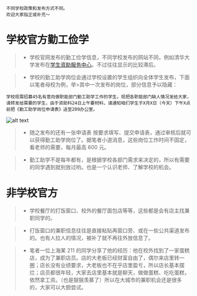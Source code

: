     不同学校政策和发布方式不同。
    欢迎大家指正或补充～

# 学校官方勤工俭学

> - 学校官网发布的勤工俭学信息，不同学校发布的网站不同，例如清华大学发布在[学生资助服务中心](https://www.sfao.pku.edu.cn/qgzx/jsxg/index.html/#/index)。不过往往显示的比较滞后。

> - 学校的勤工助学岗位会通过学校设置的学生组织向全体学生发布，下面以笔者母校为例，举>其中一次发布的岗位，部分信息予以隐藏：

    学校现需招募45名有意向做职能部门勤工助学工作的学生。现把各职能部门缺人情况发给大家，请转发给需要的学生，由于资助科24日上午要材料，请通知咱们学生于X月X日（今天）下午X点前把《勤工助学岗位申请表》送至209办公室。

![alt text](../08-Dream-Realization-Assistance/e7d360f5c814e832854455d6b0628bc3_.jpg)

> - 随之发布的还有一张申请表
>   按要求填写、提交申请表，通过审核后就可以获得勤工助学岗位了。据笔者小道消息，这些岗位工作时间不固定，看老师的需要，每月最高 600 元。

> - 勤工助学不是每年都有，是根据学校各部门需求来决定的，所以有需要的同学遇到就别放过哟。也是一个认识老师、了解学校的机会。

# 非学校官方

> - 学校餐厅的打饭窗口、校外的餐厅面包店等等，这些都是会有店主找兼职同学的。

> - 打饭窗口的兼职信息往往是直接粘贴再窗口旁、或在一些公共渠道发布的。也有人拉人的情况，被补了就不再往外放信息了。

> - 笔者一位上海某 211 的同学分享了他的经历：他在校外找到了一家蛋糕店，成为了兼职店员。店的大老板已经财富自由了，偶尔来店里转一圈；店长没有业绩要求，大老板也不在乎店里盈亏，所以店长基本摆烂；店员都很年轻，大家去店里基本就是聊天，做做蛋糕、吃吃蛋糕，依然拿工资。（也是狠狠羡慕了）所以在大城市的兼职机会还是很多的，大家可以大胆尝试。
